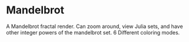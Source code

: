 Mandelbrot
==========

A Mandelbrot fractal render. Can zoom around, view Julia sets, and have other integer powers of the mandelbrot set. 6 Different coloring modes.

